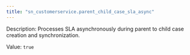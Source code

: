 ```yaml
---
title: "sn_customerservice.parent_child_case_sla_async"
---
```


Description: Processes SLA asynchronously during parent to child case creation and synchronization.

Value: `true`